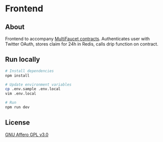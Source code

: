 # Frontend

## About

Frontend to accompany [MultiFaucet contracts](https://github.com/Anish-Agnihotri/faucet.sh/tree/master/contracts). Authenticates user with Twitter OAuth, stores claim for 24h in Redis, calls drip function on contract.

## Run locally

```bash
# Install dependencies
npm install

# Update environment variables
cp .env.sample .env.local
vim .env.local

# Run
npm run dev
```

## License

[GNU Affero GPL v3.0](https://github.com/Anish-Agnihotri/faucet.sh/blob/master/LICENSE)
